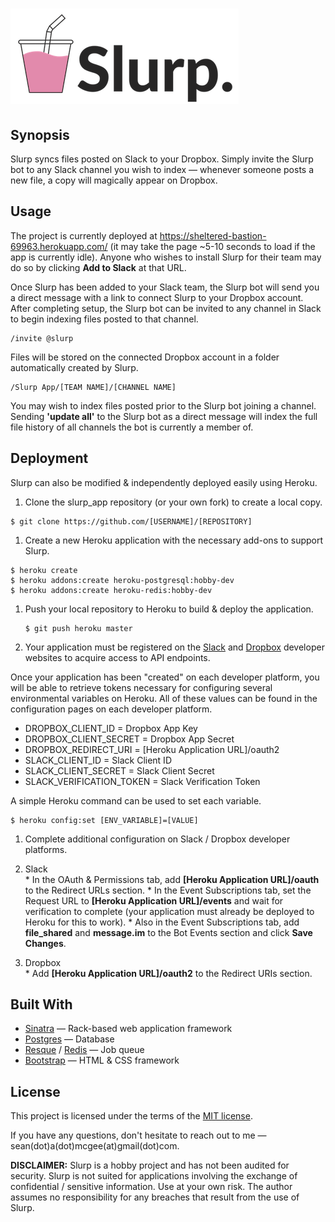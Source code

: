 # ![slurp_app](public/img/LogoBig.png)

## Synopsis
Slurp syncs files posted on Slack to your Dropbox. Simply invite the Slurp bot to any Slack channel you wish to index — whenever someone posts a new file, a copy will magically appear on Dropbox.

## Usage
The project is currently deployed at https://sheltered-bastion-69963.herokuapp.com/ (it may take the page ~5-10 seconds to load if the app is currently idle). Anyone who wishes to install Slurp for their team may do so by clicking **Add to Slack** at that URL.

Once Slurp has been added to your Slack team, the Slurp bot will send you a direct message with a link to connect Slurp to your Dropbox account. After completing setup, the Slurp bot can be invited to any channel in Slack to begin indexing files posted to that channel.
```
/invite @slurp
```
Files will be stored on the connected Dropbox account in a folder automatically created by Slurp.
```
/Slurp App/[TEAM NAME]/[CHANNEL NAME]
```
You may wish to index files posted prior to the Slurp bot joining a channel. Sending **'update all'** to the Slurp bot as a direct message will index the full file history of all channels the bot is currently a member of.

## Deployment
Slurp can also be modified & independently deployed easily using Heroku.

1. Clone the slurp_app repository (or your own fork) to create a local copy.  
  ```
  $ git clone https://github.com/[USERNAME]/[REPOSITORY]
  ```

1. Create a new Heroku application with the necessary add-ons to support Slurp.  
  ```
  $ heroku create
  $ heroku addons:create heroku-postgresql:hobby-dev
  $ heroku addons:create heroku-redis:hobby-dev
  ```

1. Push your local repository to Heroku to build & deploy the application.  
    ```
    $ git push heroku master
    ```

1. Your application must be registered on the [Slack](https://api.slack.com/apps) and [Dropbox](https://www.dropbox.com/developers/apps) developer websites to acquire access to API endpoints.

  Once your application has been "created" on each developer platform, you will be able to retrieve tokens necessary for configuring several environmental variables on Heroku. All of these values can be found in the configuration pages on each developer platform.
  * DROPBOX_CLIENT_ID = Dropbox App Key
  * DROPBOX_CLIENT_SECRET = Dropbox App Secret
  * DROPBOX_REDIRECT_URI = [Heroku Application URL]/oauth2
  * SLACK_CLIENT_ID = Slack Client ID
  * SLACK_CLIENT_SECRET = Slack Client Secret
  * SLACK_VERIFICATION_TOKEN = Slack Verification Token

  A simple Heroku command can be used to set each variable.  
  ```
  $ heroku config:set [ENV_VARIABLE]=[VALUE]
  ```

1. Complete additional configuration on Slack / Dropbox developer platforms.  
  1. Slack  
    * In the OAuth & Permissions tab, add **[Heroku Application URL]/oauth** to the Redirect URLs section.
    * In the Event Subscriptions tab, set the Request URL to **[Heroku Application URL]/events** and wait for verification to complete (your application must already be deployed to Heroku for this to work).
    * Also in the Event Subscriptions tab, add **file_shared** and **message.im** to the Bot Events section and click **Save Changes**.

  2. Dropbox  
    * Add **[Heroku Application URL]/oauth2** to the Redirect URIs section.

## Built With
* [Sinatra](http://www.sinatrarb.com/) — Rack-based web application framework
* [Postgres](https://www.postgresql.org/) — Database
* [Resque](https://github.com/resque/resque) / [Redis](https://redis.io/) — Job queue
* [Bootstrap](http://getbootstrap.com/) — HTML & CSS framework

## License
This project is licensed under the terms of the [MIT license](LICENSE.txt).

If you have any questions, don't hesitate to reach out to me — sean(dot)a(dot)mcgee(at)gmail(dot)com.

**DISCLAIMER:** Slurp is a hobby project and has not been audited for security. Slurp is not suited for applications involving the exchange of confidential / sensitive information. Use at your own risk. The author assumes no responsibility for any breaches that result from the use of Slurp.
